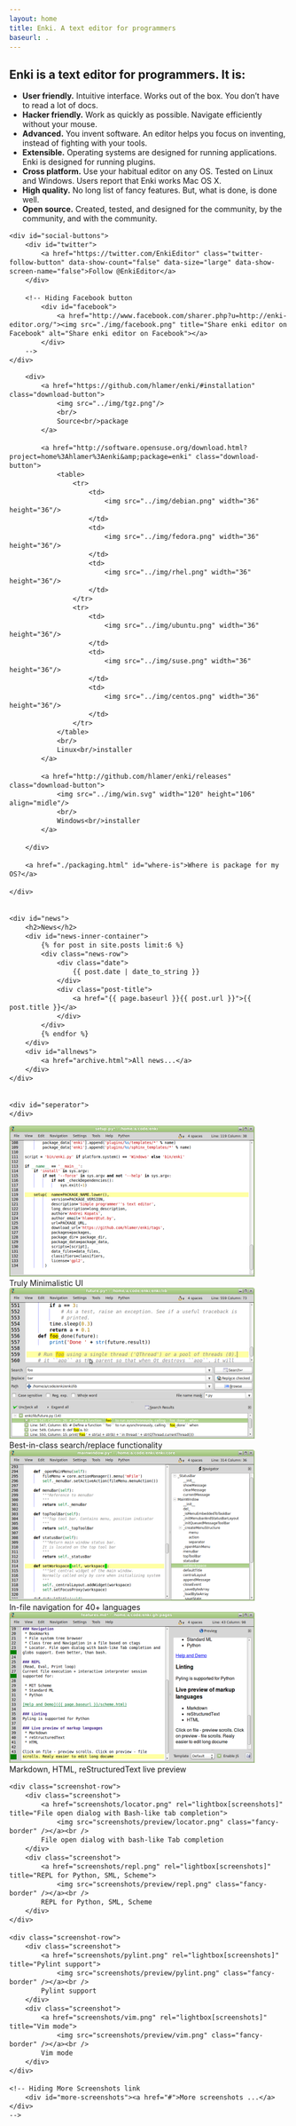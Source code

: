 ```yaml
---
layout: home
title: Enki. A text editor for programmers
baseurl: .
---
```


<div class="content-row-1" markdown="1">

<h2>Enki is a text editor for programmers. It is:</h2>
<ul>
    <li><strong>User friendly.</strong> Intuitive interface. Works out of the box. You don&#8217;t have to read a lot of docs.</li>
    <li><strong>Hacker friendly.</strong> Work as quickly as possible. Navigate efficiently without your mouse.</li>
    <li><strong>Advanced.</strong> You invent software. An editor helps you focus on inventing, instead of fighting with your tools.</li>
    <li><strong>Extensible.</strong> Operating systems are designed for running applications. Enki is designed for running plugins.</li>
    <li><strong>Cross platform.</strong> Use your habitual editor on any OS. Tested on Linux and Windows. Users report that Enki works Mac OS X.</li>
    <li><strong>High quality.</strong> No long list of fancy features. But, what is done, is done well.</li>
    <li><strong>Open source.</strong> Created, tested, and designed for the community, by the community, and with the community.</li>
</ul>

    <div id="social-buttons">
        <div id="twitter">
            <a href="https://twitter.com/EnkiEditor" class="twitter-follow-button" data-show-count="false" data-size="large" data-show-screen-name="false">Follow @EnkiEditor</a>
        </div>

        <!-- Hiding Facebook button
            <div id="facebook">
                <a href="http://www.facebook.com/sharer.php?u=http://enki-editor.org/"><img src="./img/facebook.png" title="Share enki editor on Facebook" alt="Share enki editor on Facebook"></a>
            </div>
        -->
    </div>

</div>

<div id="content-row-2">
    <div id="download">

        <div>
            <a href="https://github.com/hlamer/enki/#installation" class="download-button">
                <img src="../img/tgz.png"/>
                <br/>
                Source<br/>package
            </a>

            <a href="http://software.opensuse.org/download.html?project=home%3Ahlamer%3Aenki&amp;package=enki" class="download-button">
                <table>
                    <tr>
                        <td>
                            <img src="../img/debian.png" width="36" height="36"/>
                        </td>
                        <td>
                            <img src="../img/fedora.png" width="36" height="36"/>
                        </td>
                        <td>
                            <img src="../img/rhel.png" width="36" height="36"/>
                        </td>
                    </tr>
                    <tr>
                        <td>
                            <img src="../img/ubuntu.png" width="36" height="36"/>
                        </td>
                        <td>
                            <img src="../img/suse.png" width="36" height="36"/>
                        </td>
                        <td>
                            <img src="../img/centos.png" width="36" height="36"/>
                        </td>
                    </tr>
                </table>
                <br/>
                Linux<br/>installer
            </a>

            <a href="http://github.com/hlamer/enki/releases" class="download-button">
                <img src="../img/win.svg" width="120" height="106" align="midle"/>
                <br/>
                Windows<br/>installer
            </a>

        </div>

        <a href="./packaging.html" id="where-is">Where is package for my OS?</a>

    </div>


    <div id="news">
        <h2>News</h2>
        <div id="news-inner-container">
            {% for post in site.posts limit:6 %}
            <div class="news-row">
                <div class="date">
                    {{ post.date | date_to_string }}
                </div>
                <div class="post-title">
                    <a href="{{ page.baseurl }}{{ post.url }}">{{ post.title }}</a>
                </div>
            </div>
            {% endfor %}
        </div>
        <div id="allnews">
            <a href="archive.html">All news...</a>
        </div>
    </div>


    <div id="seperator">
    </div>

</div>

<div id="screenshot-container">
    <div class="screenshot-row">
        <div class="screenshot">
            <a href="screenshots/minimalistic.png" rel="lightbox[screenshots]" title="Minimalistic UI. Really">
                <img src="screenshots/preview/minimalistic.png" class="fancy-border" /></a><br />
            Truly Minimalistic UI
        </div>
        <div class="screenshot">
            <a href="screenshots/search.png" rel="lightbox[screenshots]" title="Best in class search-replace functionality">
                <img src="screenshots/preview/search.png" class="fancy-border" /></a><br />
            Best-in-class search/replace functionality
        </div>
    </div>
    <div class="screenshot-row">
        <div class="screenshot">
            <a href="screenshots/navigator.png" rel="lightbox[screenshots]" title="In-file navigation for 40+ languages">
                <img src="screenshots/preview/navigator.png" class="fancy-border" /></a><br />
            In-file navigation for 40+ languages
        </div>
        <div class="screenshot">
            <a href="screenshots/markdown-preview.png" rel="lightbox[screenshots]" title="Markdown, HTML, reStructuredText live preview">
                <img src="screenshots/preview/markdown-preview.png" class="fancy-border" /></a><br />
            Markdown, HTML, reStructuredText live preview
        </div>
    </div>

    <div class="screenshot-row">
        <div class="screenshot">
            <a href="screenshots/locator.png" rel="lightbox[screenshots]" title="File open dialog with Bash-like tab completion">
                <img src="screenshots/preview/locator.png" class="fancy-border" /></a><br />
            File open dialog with bash-like Tab completion
        </div>
        <div class="screenshot">
            <a href="screenshots/repl.png" rel="lightbox[screenshots]" title="REPL for Python, SML, Scheme">
                <img src="screenshots/preview/repl.png" class="fancy-border" /></a><br />
            REPL for Python, SML, Scheme
        </div>
    </div>

    <div class="screenshot-row">
        <div class="screenshot">
            <a href="screenshots/pylint.png" rel="lightbox[screenshots]" title="Pylint support">
                <img src="screenshots/preview/pylint.png" class="fancy-border" /></a><br />
            Pylint support
        </div>
        <div class="screenshot">
            <a href="screenshots/vim.png" rel="lightbox[screenshots]" title="Vim mode">
                <img src="screenshots/preview/vim.png" class="fancy-border" /></a><br />
            Vim mode
        </div>
    </div>

    <!-- Hiding More Screenshots link
        <div id="more-screenshots"><a href="#">More screenshots ...</a></div>
    -->

</div>

